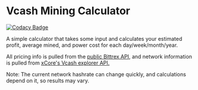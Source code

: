 # Vcash Mining Calculator

[![Codacy Badge](https://api.codacy.com/project/badge/Grade/85871003b9fe40b084a9adb84404b23d)](https://www.codacy.com/app/sum01/vcash-calculator?utm_source=github.com&utm_medium=referral&utm_content=sum01/vcash-calculator&utm_campaign=Badge_Grade)

A simple calculator that takes some input and calculates your estimated profit,
average mined, and power cost for each day/week/month/year.

All pricing info is pulled from the
[public Bittrex API](https://www.bittrex.com/Home/Api), and network information
is pulled from [xCore's Vcash explorer API.](https://explorer.vcash.info/info)

Note: The current network hashrate can change quickly, and calculations depend
on it, so results may vary.
